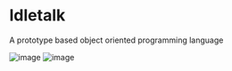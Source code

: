 # Idletalk
A prototype based object oriented programming language

![image](https://github.com/user-attachments/assets/fbcb6f34-c6a8-4af8-844f-71d506f735b3)
![image](https://github.com/user-attachments/assets/169020db-27dc-4e50-8d64-5f365181052f)

